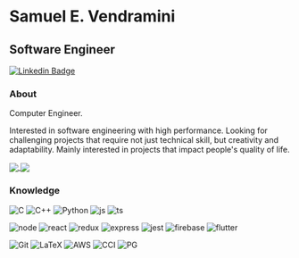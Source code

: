 # Samuel E. Vendramini
## Software Engineer 

[![Linkedin Badge](https://img.shields.io/badge/-LinkedIn-blue?style=flat-square&logo=Linkedin&logoColor=white&link=https://www.linkedin.com/in/samuel-vendramini)](https://www.linkedin.com/in/samuel-vendramini)

### About

Computer Engineer.

Interested in software engineering with high performance. Looking for challenging projects that require not just technical skill, but creativity and adaptability. Mainly interested in projects that impact people's quality of life. 

<a href="https://github.com/anuraghazra/github-readme-stats">
   <img align="center" src="https://github-readme-stats.vercel.app/api?username=samuelv8&hide=stars,issues&count_private=true&show_icons=true&show=reviews&rank_icon=github&theme=dark" />
</a><a href="https://github.com/anuraghazra/convoychat">
  <img align="center" src="https://github-readme-stats.vercel.app/api/top-langs/?username=samuelv8&hide=dart,vue,jupyter%20notebook,html,objective-c&layout=compact&langs_count=6&theme=dark" />
</a>

### Knowledge

![C](https://img.shields.io/badge/c-%2300599C.svg?style=for-the-badge&logo=c&logoColor=white)
![C++](https://img.shields.io/badge/c++-%2300599C.svg?style=for-the-badge&logo=c%2B%2B&logoColor=white)
![Python](https://img.shields.io/badge/python-3670A0?style=for-the-badge&logo=python&logoColor=ffdd54)
![js](https://img.shields.io/badge/JavaScript-323330?style=for-the-badge&logo=javascript&logoColor=F7DF1E)
![ts](https://img.shields.io/badge/TypeScript-007ACC?style=for-the-badge&logo=typescript&logoColor=white)

![node](https://img.shields.io/badge/Node.js-339933?style=for-the-badge&logo=nodedotjs&logoColor=white)
![react](https://img.shields.io/badge/React-20232A?style=for-the-badge&logo=react&logoColor=61DAFB)
![redux](https://img.shields.io/badge/Redux-593D88?style=for-the-badge&logo=redux&logoColor=white)
![express](https://img.shields.io/badge/Express.js-000000?style=for-the-badge&logo=express&logoColor=white)
![jest](https://img.shields.io/badge/Jest-C21325?style=for-the-badge&logo=jest&logoColor=white)
![firebase](https://img.shields.io/badge/firebase-ffca28?style=for-the-badge&logo=firebase&logoColor=black)
![flutter](https://img.shields.io/badge/Flutter-02569B?style=for-the-badge&logo=flutter&logoColor=white)

![Git](https://img.shields.io/badge/git-%23F05033.svg?style=for-the-badge&logo=git&logoColor=white)
![LaTeX](https://img.shields.io/badge/latex-%23008080.svg?style=for-the-badge&logo=latex&logoColor=white)
![AWS](https://img.shields.io/badge/Amazon_AWS-FF9900?style=for-the-badge&logo=amazonaws&logoColor=white)
![CCI](https://img.shields.io/badge/circleci-343434?style=for-the-badge&logo=circleci&logoColor=white)
![PG](https://img.shields.io/badge/PostgreSQL-316192?style=for-the-badge&logo=postgresql&logoColor=white)

<!-- 
### Insights

<div class='stats'>
  <a href="https://github.com/anuraghazra/github-readme-stats">
    <img align="center" src="https://github-readme-stats.vercel.app/api/top-langs/?username=samuelv8&langs_count=6&theme=nord" />
  </a>
</div>
 -->

<!--
**samuelv8/samuelv8** is a ✨ _special_ ✨ repository because its `README.md` (this file) appears on your GitHub profile.

Here are some ideas to get you started:

- 🔭 I’m currently working on ...
- 🌱 I’m currently learning ...
- 👯 I’m looking to collaborate on ...
- 🤔 I’m looking for help with ...
- 💬 Ask me about ...
- 📫 How to reach me: ...
- 😄 Pronouns: ...
- ⚡ Fun fact: ...



-->
